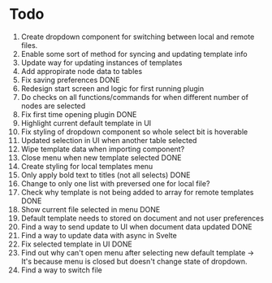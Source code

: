 # Todo

1. Create dropdown component for switching between local and remote files.
2. Enable some sort of method for syncing and updating template info
3. Update way for updating instances of templates
4. Add appropirate node data to tables
5. Fix saving preferences DONE
6. Redesign start screen and logic for first running plugin
7. Do checks on all functions/commands for when different number of nodes are selected
8. Fix first time opening plugin DONE
9. Highlight current default template in UI
10. Fix styling of dropdown component so whole select bit is hoverable
11. Updated selection in UI when another table selected
12. Wipe template data when importing component?
13. Close menu when new template selected DONE
14. Create styling for local templates menu
15. Only apply bold text to titles (not all selects) DONE
16. Change to only one list with preversed one for local file?
17. Check why template is not being added to array for remote templates DONE
18. Show current file selected in menu DONE
19. Default template needs to stored on document and not user preferences
20. Find a way to send update to UI when document data updated DONE
21. Find a way to update data with async in Svelte
22. Fix selected template in UI DONE
23. Find out why can't open menu after selecting new default template -> It's because menu is closed but doesn't change state of dropdown.
24. Find a way to switch file